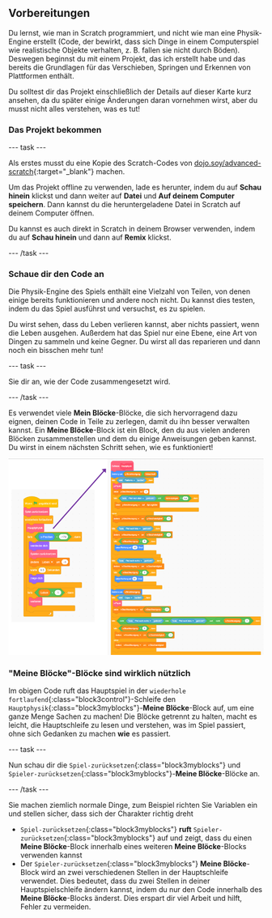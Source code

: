 ## Vorbereitungen

Du lernst, wie man in Scratch programmiert, und nicht wie man eine Physik-Engine erstellt (Code, der bewirkt, dass sich Dinge in einem Computerspiel wie realistische Objekte verhalten, z. B. fallen sie nicht durch Böden). Deswegen beginnst du mit einem Projekt, das ich erstellt habe und das bereits die Grundlagen für das Verschieben, Springen und Erkennen von Plattformen enthält.

Du solltest dir das Projekt einschließlich der Details auf dieser Karte kurz ansehen, da du später einige Änderungen daran vornehmen wirst, aber du musst nicht alles verstehen, was es tut!

### Das Projekt bekommen

--- task ---

Als erstes musst du eine Kopie des Scratch-Codes von [dojo.soy/advanced-scratch](http://dojo.soy/advanced-scratch){:target="_blank"} machen.

Um das Projekt offline zu verwenden, lade es herunter, indem du auf **Schau hinein** klickst und dann weiter auf **Datei** und **Auf deinem Computer speichern**. Dann kannst du die heruntergeladene Datei in Scratch auf deinem Computer öffnen.

Du kannst es auch direkt in Scratch in deinem Browser verwenden, indem du auf **Schau hinein** und dann auf **Remix** klickst.

--- /task ---

### Schaue dir den Code an

Die Physik-Engine des Spiels enthält eine Vielzahl von Teilen, von denen einige bereits funktionieren und andere noch nicht. Du kannst dies testen, indem du das Spiel ausführst und versuchst, es zu spielen.

Du wirst sehen, dass du Leben verlieren kannst, aber nichts passiert, wenn die Leben ausgehen. Außerdem hat das Spiel nur eine Ebene, eine Art von Dingen zu sammeln und keine Gegner. Du wirst all das reparieren und dann noch ein bisschen mehr tun!

--- task ---

Sie dir an, wie der Code zusammengesetzt wird.

--- /task ---

Es verwendet viele **Mein Blöcke**-Blöcke, die sich hervorragend dazu eignen, deinen Code in Teile zu zerlegen, damit du ihn besser verwalten kannst. Ein **Meine Blöcke**-Block ist ein Block, den du aus vielen anderen Blöcken zusammenstellen und dem du einige Anweisungen geben kannst. Du wirst in einem nächsten Schritt sehen, wie es funktioniert!

![](images/setup2and3.png)

### "Meine Blöcke"-Blöcke sind wirklich nützlich

Im obigen Code ruft das Hauptspiel in der `wiederhole fortlaufend`{:class="block3control"}-Schleife den `Hauptphysik`{:class="block3myblocks"}-**Meine Blöcke**-Block auf, um eine ganze Menge Sachen zu machen! Die Blöcke getrennt zu halten, macht es leicht, die Hauptschleife zu lesen und verstehen, was im Spiel passiert, ohne sich Gedanken zu machen **wie** es passiert.

--- task ---

Nun schau dir die `Spiel-zurücksetzen`{:class="block3myblocks"} und `Spieler-zurücksetzen`{:class="block3myblocks"}-**Meine Blöcke**-Blöcke an.

--- /task ---

Sie machen ziemlich normale Dinge, zum Beispiel richten Sie Variablen ein und stellen sicher, dass sich der Charakter richtig dreht

- `Spiel-zurücksetzen`{:class="block3myblocks"} **ruft** `Spieler-zurücksetzen`{:class="block3myblocks"} auf und zeigt, dass du einen **Meine Blöcke**-Block innerhalb eines weiteren **Meine Blöcke**-Blocks verwenden kannst
- Der `Spieler-zurücksetzen`{:class="block3myblocks"} **Meine Blöcke**-Block wird an zwei verschiedenen Stellen in der Hauptschleife verwendet. Dies bedeutet, dass du zwei Stellen in deiner Hauptspielschleife ändern kannst, indem du nur den Code innerhalb des **Meine Blöcke**-Blocks änderst. Dies erspart dir viel Arbeit und hilft, Fehler zu vermeiden.